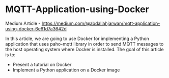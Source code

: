 # MQTT-Application-using-Docker

Medium Article - https://medium.com/@abdallahjarwan/mqtt-application-using-docker-6e61d7a3642d

In this article, we are going to use Docker for implementing a Python application that uses paho-mqtt library in order to send MQTT messages to the host operating system where Docker is installed.
The goal of this article is to:
- Present a tutorial on Docker
- Implement a Python application on a Docker image
